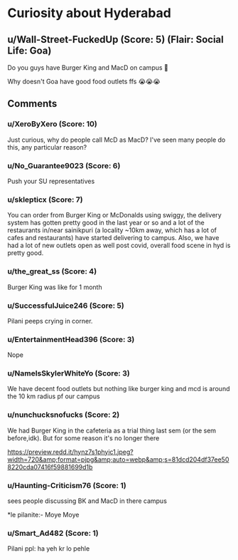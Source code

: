 # Curiosity about Hyderabad 
## u/Wall-Street-FuckedUp (Score: 5) (Flair: Social Life: Goa)
Do you guys have Burger King and MacD on campus 🥺

Why doesn't Goa have good food outlets ffs 😭😭😭


## Comments

### u/XeroByXero (Score: 10)
Just curious, why do people call McD as MacD? I've seen many people do this, any particular reason?


### u/No_Guarantee9023 (Score: 6)
Push your SU representatives


### u/sklepticx (Score: 7)
You can order from Burger King or McDonalds using swiggy, the delivery system has gotten pretty good in the last year or so and a lot of the restaurants in/near sainikpuri (a locality \~10km away, which has a lot of cafes and restaurants) have started delivering to campus. Also, we have had a lot of new outlets open as well post covid, overall food scene in hyd is pretty good.


### u/the_great_ss (Score: 4)
Burger King was like for 1 month


### u/SuccessfulJuice246 (Score: 5)
Pilani peeps crying in corner.


### u/EntertainmentHead396 (Score: 3)
Nope


### u/NameIsSkylerWhiteYo (Score: 3)
We have decent food outlets but nothing like burger king and mcd is around the 10 km radius pf our campus


### u/nunchucksnofucks (Score: 2)
We had Burger King in the cafeteria as a trial thing last sem (or the sem before,idk). But for some reason it's no longer there

https://preview.redd.it/hynz7s1phyic1.jpeg?width=720&amp;format=pjpg&amp;auto=webp&amp;s=81dcd204df37ee508220cda07416f59881699d1b


### u/Haunting-Criticism76 (Score: 1)
sees people discussing BK and MacD in there campus

\*le pilanite:- Moye Moye


### u/Smart_Ad482 (Score: 1)
Pilani ppl: ha yeh kr lo pehle




